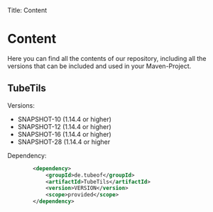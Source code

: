 Title: Content

# Content

Here you can find all the contents of our repository, including all the versions that can be included and used in your Maven-Project.

## TubeTils

Versions:
- SNAPSHOT-10 (1.14.4 or higher)
- SNAPSHOT-12 (1.14.4 or higher)
- SNAPSHOT-16 (1.14.4 or higher)
- SNAPSHOT-28 (1.14.4 or higher

Dependency:
```xml
        <dependency>
            <groupId>de.tubeof</groupId>
            <artifactId>TubeTils</artifactId>
            <version>VERSION</version>
            <scope>provided</scope>
        </dependency>
```
